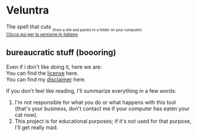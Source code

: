 # Veluntra
The spell that cuts <sub> <sub> (from a site and pastes to a folder on your computer) </sub> </sub>\
<sub> [Clicca qui per la versione in italiano](https://github.com/Dicast3/Veluntra/blob/main/README-ita.md) </sub>

## bureaucratic stuff (boooring)
Even if i don't like doing it, here we are:\
You can find the [license](https://github.com/Dicast3/Veluntra/blob/main/LICENSE) here.\
You can find my [disclaimer](https://github.com/Dicast3/Veluntra/blob/main/Disclaimer-eng.md) here.

If you don't feel like reading, I'll summarize everything in a few words:
1. I'm not responsible for what you do or what happens with this tool (that's your business, don't contact me if your computer has eaten your cat now).
2. This project is for educational purposes; if it's not used for that purpose, I'll get really mad.
